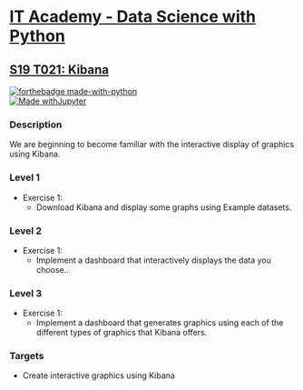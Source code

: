# [IT Academy - Data Science with Python](https://www.barcelonactiva.cat/es/itacademy)
## [S19 T021: Kibana](https://github.com/jesussantana/Web-Scraping/blob/main/notebooks/S16_T02_Kibana.ipynb)

[![forthebadge made-with-python](http://ForTheBadge.com/images/badges/made-with-python.svg)](https://www.python.org/)  
[![Made withJupyter](https://img.shields.io/badge/Made%20with-Jupyter-orange?style=for-the-badge&logo=Jupyter)](https://jupyter.org/try)  
 

### Description

We are beginning to become familiar with the interactive display of graphics using Kibana.


### Level 1

- Exercise 1: 
  - Download Kibana and display some graphs using Example datasets.

### Level 2

- Exercise 1: 
  - Implement a dashboard that interactively displays the data you choose..

### Level 3

- Exercise 1: 
  - Implement a dashboard that generates graphics using each of the different types of graphics that Kibana offers.


### Targets

- Create interactive graphics using Kibana